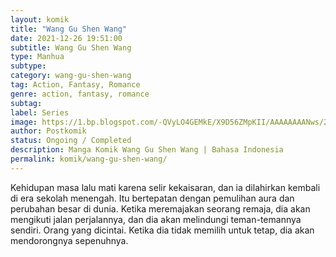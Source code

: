 ```yaml
---
layout: komik
title: "Wang Gu Shen Wang"
date: 2021-12-26 19:51:00
subtitle: Wang Gu Shen Wang
type: Manhua
subtype: 
category: wang-gu-shen-wang
tag: Action, Fantasy, Romance
genre: action, fantasy, romance
subtag: 
label: Series
image: https://1.bp.blogspot.com/-QVyLO4GEMkE/X9D56ZMpKII/AAAAAAAANws/26GZ-wvJVkgzlyCY-2jokbGcw2nyiPvXgCLcBGAsYHQ/s72-c/2526-bl921123-1.jpg
author: Postkomik
status: Ongoing / Completed
description: Manga Komik Wang Gu Shen Wang | Bahasa Indonesia
permalink: komik/wang-gu-shen-wang/
---
```


Kehidupan masa lalu mati karena selir kekaisaran, dan ia dilahirkan kembali di era sekolah menengah. Itu bertepatan dengan pemulihan aura dan perubahan besar di dunia. Ketika meremajakan seorang remaja, dia akan mengikuti jalan perjalannya, dan dia akan melindungi teman-temannya sendiri. Orang yang dicintai. Ketika dia tidak memilih untuk tetap, dia akan mendorongnya sepenuhnya.
